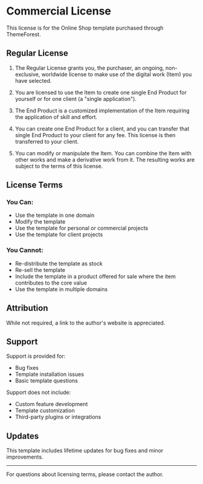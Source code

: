 # Commercial License

This license is for the Online Shop template purchased through ThemeForest.

## Regular License

1. The Regular License grants you, the purchaser, an ongoing, non-exclusive, worldwide license to make use of the digital work (Item) you have selected.

2. You are licensed to use the Item to create one single End Product for yourself or for one client (a "single application").

3. The End Product is a customized implementation of the Item requiring the application of skill and effort.

4. You can create one End Product for a client, and you can transfer that single End Product to your client for any fee. This license is then transferred to your client.

5. You can modify or manipulate the Item. You can combine the Item with other works and make a derivative work from it. The resulting works are subject to the terms of this license.

## License Terms

### You Can:
- Use the template in one domain
- Modify the template
- Use the template for personal or commercial projects
- Use the template for client projects

### You Cannot:
- Re-distribute the template as stock
- Re-sell the template
- Include the template in a product offered for sale where the item contributes to the core value
- Use the template in multiple domains

## Attribution

While not required, a link to the author's website is appreciated.

## Support

Support is provided for:
- Bug fixes
- Template installation issues
- Basic template questions

Support does not include:
- Custom feature development
- Template customization
- Third-party plugins or integrations

## Updates

This template includes lifetime updates for bug fixes and minor improvements.

---

For questions about licensing terms, please contact the author. 
